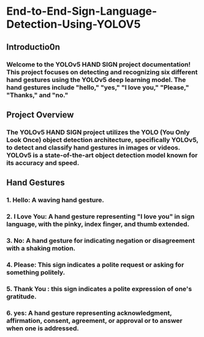 # End-to-End-Sign-Language-Detection-Using-YOLOV5

## Introductio0n 
### Welcome to the YOLOv5 HAND SIGN project documentation! This project focuses on detecting and recognizing six different hand gestures using the YOLOv5 deep learning model. The hand gestures include "hello," "yes," "I love you," "Please," "Thanks," and "no."

## Project Overview
### The YOLOv5 HAND SIGN project utilizes the YOLO (You Only Look Once) object detection architecture, specifically YOLOv5, to detect and classify hand gestures in images or videos. YOLOv5 is a state-of-the-art object detection model known for its accuracy and speed.

## Hand Gestures
### 1. Hello: A waving hand gesture.
### 2. I Love You: A hand gesture representing "I love you" in sign language, with the pinky, index   finger, and thumb extended.
### 3. No: A hand gesture for indicating negation or disagreement with a shaking motion.
### 4. Please: This sign indicates a polite request or asking for something politely.
### 5. Thank You : this sign indicates  a polite expression of one's gratitude.
### 6. yes: A hand gesture representing  acknowledgment, affirmation, consent, agreement, or approval or to answer when one is addressed.